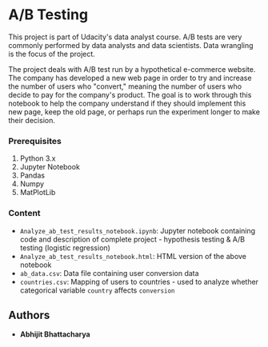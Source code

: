 # A/B Testing

This project is part of Udacity's data analyst course. A/B tests are very commonly performed by data analysts and data scientists. Data wrangling is the focus of the project. 

The project deals with A/B test run by a hypothetical e-commerce website. The company has developed a new web page in order to try and increase the number of users who "convert," meaning the number of users who decide to pay for the company's product. The goal is to work through this notebook to help the company understand if they should implement this new page, keep the old page, or perhaps run the experiment longer to make their decision.

### Prerequisites

<ol>
<li>Python 3.x</li>
<li>Jupyter Notebook</li>
<li>Pandas</li>
<li>Numpy</li>
<li>MatPlotLib</li>
</ol>

### Content

* `Analyze_ab_test_results_notebook.ipynb`: Jupyter notebook containing code and description of complete project - hypothesis testing & A/B testing (logistic regression)
* `Analyze_ab_test_results_notebook.html`: HTML version of the above notebook
* `ab_data.csv`: Data file containing user conversion data
* `countries.csv`: Mapping of users to countries - used to analyze whether categorical variable `country` affects `conversion`


## Authors

* **Abhijit Bhattacharya** 
